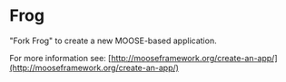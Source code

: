 Frog
=====

"Fork Frog" to create a new MOOSE-based application.

For more information see: [http://mooseframework.org/create-an-app/](http://mooseframework.org/create-an-app/)
